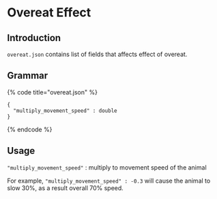 # Overeat Effect

## Introduction

`overeat.json` contains list of fields that affects effect of overeat.

## Grammar

{% code title="overeat.json" %}
```text
{
  "multiply_movement_speed" : double
}
```
{% endcode %}

## Usage

`"multiply_movement_speed"` : multiply to movement speed of the animal  
  
For example, `"multiply_movement_speed" : -0.3` will cause the animal to slow 30%, as a result overall 70% speed.


